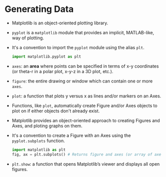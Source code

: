 # Generating Data

- Matplotlib is an object-oriented plotting library.

- `pyplot` is a `matplotlib` module that provides an implicit, MATLAB-like, way of plotting.

- It's a convention to import the `pyplot` module using the alias `plt`.

  ```python
  import matplotlib.pyplot as plt
  ```

- `axes`: an **area** where points can be specified in terms of x-y coordinates (or theta-r in a polar plot, x-y-z in a 3D plot, etc.).

- `figure`: the entire drawing or window which can contain one or more `axes`.

- `plot`: a function that plots y versus x as lines and/or markers on an Axes.

- Functions, like `plot`, automatically create Figure and/or Axes objects to plot on if either objects don't already exist.

- Matplotlib provides an object-oriented approach to creating Figures and Axes, and ploting graphs on them.

- It's a convention to create a Figure with an Axes using the `pyplot.subplots` function.

  ```python
  import matplotlib as plt
  fig, ax = plt.subplots() # Returns figure and axes (or array of axes) objects in a tuple.
  ```

- `plt.show`: a function that opens Matplotlib’s viewer and displays all open figures.
